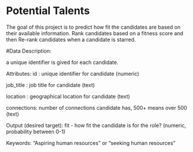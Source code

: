 # Potential Talents

The goal of this project is to predict how fit the candidates are based on their available information. Rank candidates based on a fitness score and then Re-rank candidates when a candidate is starred.

#Data Description:

 a unique identifier is gived for each candidate.

Attributes:
id : unique identifier for candidate (numeric)

job_title : job title for candidate (text)

location : geographical location for candidate (text)

connections: number of connections candidate has, 500+ means over 500 (text)

Output (desired target):
fit - how fit the candidate is for the role? (numeric, probability between 0-1)

Keywords: “Aspiring human resources” or “seeking human resources”

